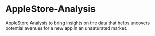 # AppleStore-Analysis
AppleStore Analysis to bring insights on the data that helps uncovers potential avenues for a new app in an unsaturated market.

